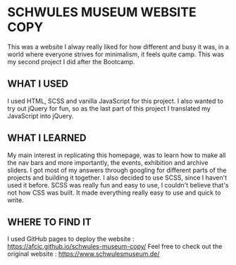 # SCHWULES MUSEUM WEBSITE COPY

This was a website I alway really liked for how different and busy it was, in a world where everyone strives for minimalism, it feels quite camp. This was my second project I did after the Bootcamp.

## WHAT I USED

I used HTML, SCSS and vanilla JavaScript for this project. I also wanted to try out jQuery for fun, so as the last part of this project I translated my JavaScript into jQuery.

## WHAT I LEARNED

My main interest in replicating this homepage, was to learn how to make all the nav bars and more importantly, the events, exhibition and archive sliders. I got most of my answers through googling for different parts of the projects and building it together. I also decided to use SCSS, since I haven't used it before. SCSS was really fun and easy to use, I couldn't believe that's not how CSS was built. It made everything really easy to use and quick to write.

## WHERE TO FIND IT

I used GitHub pages to deploy the website : https://afcic.github.io/schwules-museum-copy/
Feel free to check out the original website : https://www.schwulesmuseum.de/
